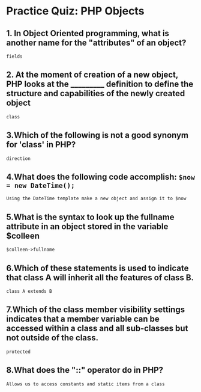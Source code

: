 # Practice Quiz: PHP Objects

## 1. In Object Oriented programming, what is another name for the "attributes" of an object?

    fields


## 2. At the moment of creation of a new object, PHP looks at the _________ definition to define the structure and capabilities of the newly created object

    class

## 3.Which of the following is not a good synonym for 'class' in PHP?

    direction

## 4.What does the following code accomplish: `$now = new DateTime();`

    Using the DateTime template make a new object and assign it to $now


## 5.What is the syntax to look up the fullname attribute in an object stored in the variable $colleen

    $colleen->fullname

## 6.Which of these statements is used to indicate that class A will inherit all the features of class B.

    class A extends B

## 7.Which of the class member visibility settings indicates that a member variable can be accessed within a class and all sub-classes but not outside of the class.

    protected


## 8.What does the "::" operator do in PHP?

    Allows us to access constants and static items from a class
